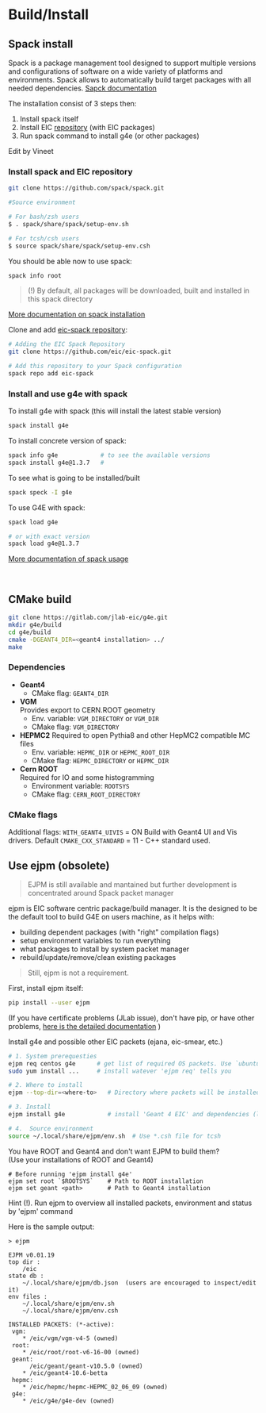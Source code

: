 # Build/Install

## Spack install
Spack is a package management tool designed to support multiple versions and configurations of 
software on a wide variety of platforms and environments. Spack allows to automatically build
target packages with all needed dependencies. [Sapck documentation](https://spack.readthedocs.io/en/latest/getting_started.html#installation)

The installation consist of 3 steps then:
1. Install spack itself
2. Install EIC [repository](https://github.com/eic/eic-spack) (with EIC packages)
3. Run spack command to install g4e (or other packages)

Edit by Vineet

### Install spack and EIC repository

```bash 
git clone https://github.com/spack/spack.git

#Source environment

# For bash/zsh users
$ . spack/share/spack/setup-env.sh

# For tcsh/csh users
$ source spack/share/spack/setup-env.csh
```

You should be able now to use spack:

```bash
spack info root
```

> (!) By default, all packages will be downloaded, built and installed in this spack directory
>
[More documentation on spack installation](https://spack.readthedocs.io/en/latest/getting_started.html#installation)


Clone and add [eic-spack repository](https://github.com/eic/eic-spack):

```bash
# Adding the EIC Spack Repository
git clone https://github.com/eic/eic-spack.git

# Add this repository to your Spack configuration
spack repo add eic-spack
```


### Install and use g4e with spack

To install g4e with spack (this will install the latest stable version)

```bash
spack install g4e
```

To install concrete version of spack:

```bash
spack info g4e            # to see the available versions
spack install g4e@1.3.7   # 
```

To see what is going to be installed/built

```bash
spack speck -I g4e
```

To use G4E with spack:

```bash
spack load g4e

# or with exact version
spack load g4e@1.3.7
```

[More documentation of spack usage](https://spack.readthedocs.io/en/latest/basic_usage.html)

<br>

## CMake build

```bash
git clone https://gitlab.com/jlab-eic/g4e.git
mkdir g4e/build
cd g4e/build
cmake -DGEANT4_DIR=<geant4 installation> ../
make
```

### Dependencies

- **Geant4**
   - CMake flag: `GEANT4_DIR`   
- **VGM**  
   Provides export to CERN.ROOT geometry
   - Env. variable: `VGM_DIRECTORY` or `VGM_DIR`
   - CMake flag: `VGM_DIRECTORY`
- **HEPMC2**
    Required to open Pythia8 and other HepMC2 compatible MC files   
   - Env. variable: `HEPMC_DIR` or `HEPMC_ROOT_DIR`
   - CMake flag: `HEPMC_DIRECTORY` or `HEPMC_DIR`
- **Cern ROOT**  
   Required for IO and some histogramming
   - Environment variable: `ROOTSYS`
   - CMake flag: `CERN_ROOT_DIRECTORY`


### CMake flags

Additional flags:
`WITH_GEANT4_UIVIS` = ON Build with Geant4 UI and Vis drivers. Default
`CMAKE_CXX_STANDARD` = 11 - C++ standard used.

## Use ejpm (obsolete)

> EJPM is still available and mantained but further development is 
> concentrated around Spack packet manager

ejpm is EIC software centric package/build manager. It is the designed
to be the default tool to build G4E on users machine, as it helps with:

- building dependent packages (with "right" compilation flags)
- setup environment variables to run everything 
- what packages to install by system packet manager
- rebuild/update/remove/clean existing packages

> Still, ejpm is not a requirement. 

First, install ejpm itself:

```bash
pip install --user ejpm
```
(If you have certificate problems (JLab issue), don't have pip, or have other problems, 
[here is the detailed documentation](https://gitlab.com/eic/ejpm) )

Install g4e and possible other EIC packets (ejana, eic-smear, etc.)
```bash
# 1. System prerequesties
ejpm req centos g4e      # get list of required OS packets. Use `ubuntu` on debian  
sudo yum install ...     # install watever 'ejpm req' tells you

# 2. Where to install
ejpm --top-dir=<where-to>   # Directory where packets will be installed

# 3. Install
ejpm install g4e            # install 'Geant 4 EIC' and dependencies (like vgm, hepmc)

# 4.  Source environment
source ~/.local/share/ejpm/env.sh  # Use *.csh file for tcsh
```

You have ROOT and Geant4 and don't want EJPM to build them?  
(Use your installations of ROOT and Geant4)

```
# Before running 'ejpm install g4e'
ejpm set root `$ROOTSYS`    # Path to ROOT installation
ejpm set geant <path>       # Path to Geant4 installation   
```

Hint (!). Run ejpm to overview all installed packets, environment and status by 'ejpm' command

Here is the sample output:  
```
> ejpm

EJPM v0.01.19
top dir :
    /eic
state db :
    ~/.local/share/ejpm/db.json  (users are encouraged to inspect/edit it)
env files :
    ~/.local/share/ejpm/env.sh
    ~/.local/share/ejpm/env.csh

INSTALLED PACKETS: (*-active):
 vgm:
    * /eic/vgm/vgm-v4-5 (owned) 
 root:
    * /eic/root/root-v6-16-00 (owned)
 geant:
      /eic/geant/geant-v10.5.0 (owned)
    * /eic/geant4-10.6-betta
 hepmc:
    * /eic/hepmc/hepmc-HEPMC_02_06_09 (owned) 
 g4e:
    * /eic/g4e/g4e-dev (owned)
```